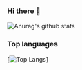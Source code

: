 ### Hi there 👋

![Anurag's github stats](https://github-readme-stats.vercel.app/api?username=tattrung15&show_icons=true&theme=radical)

### Top languages

[![Top Langs](https://github-readme-stats.vercel.app/api/top-langs/?username=tattrung15)]
